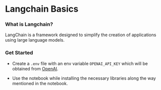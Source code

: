 # Langchain Basics

### What is Langchain?

LangChain is a framework designed to simplify the creation of applications using large language models.

### Get Started

- Create a `.env` file with an env variable `OPENAI_API_KEY` which will be obtained from [OpenAI](https://platform.openai.com/api-keys).

- Use the notebook while installing the necessary libraries along the way mentioned in the notebook.
